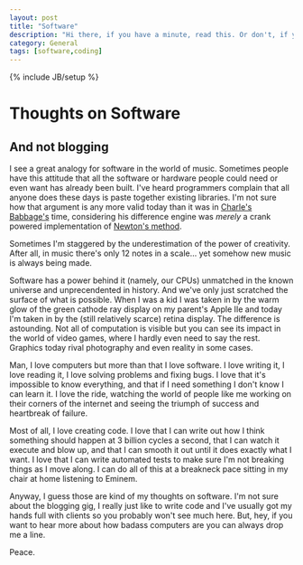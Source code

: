 ```yaml
---
layout: post
title: "Software"
description: "Hi there, if you have a minute, read this. Or don't, if you don't."
category: General
tags: [software,coding]
---
```

{% include JB/setup %}

Thoughts on Software
============
And not blogging
-------------------

I see a great analogy for software in the world of music. Sometimes people have this attitude that all the software or hardware people could need or even want has already been built. I've heard programmers complain that all anyone does these days is paste together existing libraries. I'm not sure how that argument is any more valid today than it was in [Charle's Babbage's](http://en.wikipedia.org/wiki/Charles_Babbage) time, considering his difference engine was *merely* a crank powered implementation of [Newton's method](http://en.wikipedia.org/wiki/Newton_polynomial).

Sometimes I'm staggered by the underestimation of the power of creativity. After all, in music there's only 12 notes in a scale… yet somehow new music is always being made.

Software has a power behind it (namely, our CPUs) unmatched in the known universe and unprecendented in history. And we've only just scratched the surface of what is possible. When I was a kid I was taken in by the warm glow of the green cathode ray display on my parent's Apple IIe and today I'm taken in by the (still relatively scarce) retina display. The difference is astounding. Not all of computation is visible but you can see its impact in the world of video games, where I hardly even need to say the rest. Graphics today rival photography and even reality in some cases.

Man, I love computers but more than that I love software. I love writing it, I love reading it, I love solving problems and fixing bugs. I love that it's impossible to know everything, and that if I need something I don't know I can learn it. I love the ride, watching the world of people like me working on their corners of the internet and seeing the triumph of success and heartbreak of failure.

Most of all, I love creating code. I love that I can write out how I think something should happen at 3 billion cycles a second, that I can watch it execute and blow up, and that I can smooth it out until it does exactly what I want. I love that I can write automated tests to make sure I'm not breaking things as I move along. I can do all of this at a breakneck pace sitting in my chair at home listening to Eminem.

Anyway, I guess those are kind of my thoughts on software. I'm not sure about the blogging gig, I really just like to write code and I've usually got my hands full with clients so you probably won't see much here. But, hey, if you want to hear more about how badass computers are you can always drop me a line. 

Peace.